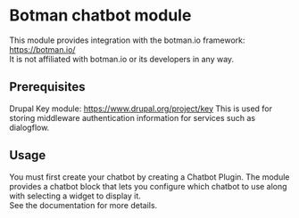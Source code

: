 # Botman chatbot module

This module provides integration with the botman.io framework: https://botman.io/  
It is not affiliated with botman.io or its developers in any way.

## Prerequisites
Drupal Key module: <https://www.drupal.org/project/key>
This is used for storing middleware authentication information for services such as dialogflow.

## Usage
You must first create your chatbot by creating a Chatbot Plugin.
The module provides a chatbot block that lets you configure which chatbot to use along with selecting a widget 
to display it.  
See the documentation for more details.
